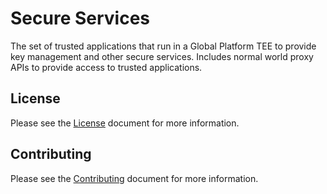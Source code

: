 # Secure Services

The set of trusted applications that run in a Global Platform TEE to provide key management and other secure services. Includes normal world proxy APIs to provide access to trusted applications.


## License

Please see the [License][mbl-license] document for more information.


## Contributing

Please see the [Contributing][mbl-contributing] document for more information.


[mbl-license]: ../LICENSE.md
[mbl-contributing]: ../CONTRIBUTING.md
